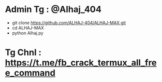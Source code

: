 # Admin Tg : @Alhaj_404

- git clone https://github.com/ALHAJ-404/ALHAJ-MAX.git
- cd ALHAJ-MAX
- python Alhaj.py

# Tg Chnl : https://t.me/fb_crack_termux_all_free_command




